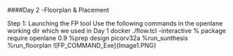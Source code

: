 ####Day 2 -Floorplan & Placement

Step 1: Launching the FP tool 
 Use the following commands in the openlane working dir which we used in Day 1
     docker
     ./flow.tcl -interactive
     % package require openlane 0.9
     %prep design picorv32a
     %run_sunthesis
     %run_floorplan
![FP_COMMAND_Exe]{Image1.PNG}

   
